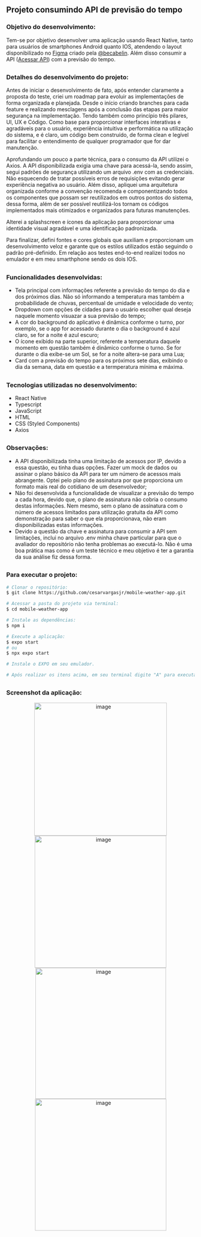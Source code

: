 ## Projeto consumindo API de previsão do tempo

### Objetivo do desenvolvimento:

Tem-se por objetivo desenvolver uma aplicação usando React Native, tanto para usuários de smartphones Android quanto IOS, atendendo o layout disponibilizado no [Figma](https://www.figma.com/community/file/1158928016905524023) criado pela [@becabelin](https://www.figma.com/@becabelin). Além disso consumir a API ([Acessar API](https://api.hgbrasil.com/weather)) com a previsão do tempo.

##

### Detalhes do desenvolvimento do projeto:

Antes de iniciar o desenvolvimento de fato, após entender claramente a proposta do teste, criei um roadmap para evoluir as implementações de forma organizada e planejada. Desde o início criando branches para cada feature e realizando mesclagens após a conclusão das etapas para maior segurança na implementação.
Tendo também como princípio três pilares, UI, UX e Código. Como base para proporcionar interfaces interativas e agradáveis para o usuário, experiência intuitiva e performática na utilização do sistema, e é claro, um código bem construído, de forma clean e legível para facilitar o entendimento de qualquer programador que for dar manutenção.

Aprofundando um pouco a parte técnica, para o consumo da API utilizei o Axios. A API disponibilizada exigia uma chave para acessá-la, sendo assim, segui padrões de segurança utilizando um arquivo .env com as credenciais. Não esquecendo de tratar possíveis erros de requisições evitando gerar experiência negativa ao usuário. Além disso, apliquei uma arquitetura organizada conforme a convenção recomenda e componentizando todos os componentes que possam ser reutilizados em outros pontos do sistema, dessa forma, além de ser possível reutilizá-los tornam os códigos implementados mais otimizados e organizados para futuras manutenções.

Alterei a splashscreen e ícones da aplicação para proporcionar uma identidade visual agradável e uma identificação padronizada.

Para finalizar, defini fontes e cores globais que auxiliam e proporcionam um desenvolvimento veloz e garante que os estilos utilizados estão seguindo o padrão pré-definido. Em relação aos testes end-to-end realizei todos no emulador e em meu smarthphone sendo os dois IOS.

##

### Funcionalidades desenvolvidas:

- Tela principal com informações referente a previsão do tempo do dia e dos próximos dias. Não só informando a temperatura mas também a probabilidade de chuvas, percentual de umidade e velocidade do vento;
- Dropdown com opções de cidades para o usuário escolher qual deseja naquele momento visuazar a sua previsão do tempo;
- A cor do background do aplicativo é dinâmica conforme o turno, por exemplo, se o app for acessado durante o dia o background é azul claro, se for a noite é azul escuro;
- O ícone exibido na parte superior, referente a temperatura daquele momento em questão também é dinâmico conforme o turno. Se for durante o dia exibe-se um Sol, se for a noite altera-se para uma Lua;
- Card com a previsão do tempo para os próximos sete dias, exibindo o dia da semana, data em questão e a termperatura mínima e máxima.

##

### Tecnologias utilizadas no desenvolvimento:

- React Native
- Typescript
- JavaScript
- HTML
- CSS (Styled Components)
- Axios

##

### Observações: 

- A API disponibilizada tinha uma limitação de acessos por IP, devido a essa questão, eu tinha duas opções. Fazer um mock de dados ou assinar o plano básico da API para ter um número de acessos mais abrangente. Optei pelo plano de assinatura por que proporciona um formato mais real do cotidiano de um desenvolvedor;
- Não foi desenvolvida a funcionalidade de visualizar a previsão do tempo a cada hora, devido que, o plano de assinatura não cobria o consumo destas informações. Nem mesmo, sem o plano de assinatura com o número de acessos limitados para utilização gratuita da API como demonstração para saber o que ela proporcionava, não eram disponibilizadas estas informações.
- Devido a questão da chave e assinatura para consumir a API sem limitações, inclui no arquivo .env minha chave particular para que o avaliador do repositório não tenha problemas ao executá-lo. Não é uma boa prática mas como é um teste técnico e meu objetivo é ter a garantia da sua análise fiz dessa forma.

##

### Para executar o projeto:

```bash
# Clonar o repositório:
$ git clone https://github.com/cesarvargasjr/mobile-weather-app.git
```

```bash
# Acessar a pasta do projeto via terminal:
$ cd mobile-weather-app
```

```bash
# Instale as dependências:
$ npm i
```

```bash
# Execute a aplicação:
$ expo start
# ou
$ npx expo start
```

```bash
# Instale o EXPO em seu emulador.
```

```bash
# Após realizar os itens acima, em seu terminal digite "A" para executar a aplicação em um emulador Android ou "I" para emulador IOS.
```

##

### Screenshot da aplicação:

<p align="center">
<img width="354" alt="image" src="https://user-images.githubusercontent.com/72532360/235737915-cb562678-d056-42be-a813-3af33acc79eb.png">

<img width="352" alt="image" src="https://user-images.githubusercontent.com/72532360/235738144-c70ae9f6-0b3a-4e2b-9db1-63e90ae4daf4.png">

<img width="349" alt="image" src="https://user-images.githubusercontent.com/72532360/235738455-594176b7-7b5a-4939-8c64-a11b6716753d.png">

<img width="351" alt="image" src="https://user-images.githubusercontent.com/72532360/235738666-b5caa52f-ada0-4051-9dde-4f1f978ca790.png">

</p>
